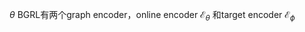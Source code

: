$\theta$
BGRL有两个graph encoder，online encoder $\mathcal{E}_{\theta}$ 和target encoder $\mathcal{E}_{\phi}$